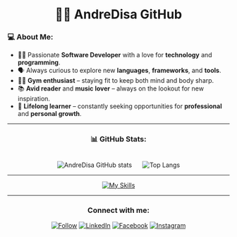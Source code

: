 <h1 align="center">👨‍💻 AndreDisa GitHub</h1>

### 💻 **About Me:**
- 🧑‍💻 Passionate **Software Developer** with a love for **technology** and **programming**.
- 🗣️ Always curious to explore new **languages**, **frameworks**, and **tools**.
- 🏋️‍♂️ **Gym enthusiast** – staying fit to keep both mind and body sharp.
- 📚 **Avid reader** and **music lover** – always on the lookout for new inspiration.
- 🌱 **Lifelong learner** – constantly seeking opportunities for **professional** and **personal growth**.

---

<h3 align="center">📊 GitHub Stats:</h3>
<br>
<div align="center">
  <img src="https://github-readme-stats.vercel.app/api?username=andredisa&hide=contribs,prs&count_private=true&show_icons=true&theme=dark&include_all_commits=true&rank_icon=github&hide_rank=true" alt="AndreDisa GitHub stats" style="display: inline-block; margin-right: 20;" />
  <img src="https://github-readme-stats.vercel.app/api/top-langs/?username=andredisa&hide_progress=true" alt="Top Langs" style="display: inline-block;" />
</div>

---

  
<div align="center">
  
  [![My Skills](https://skillicons.dev/icons?i=html,css,js,php,java,spring,jquery,python,arduino,cs,cpp,mysql)](https://skillicons.dev)

  ---

<h3>Connect with me:</h3>

[![Follow](https://img.shields.io/twitter/follow/AndreDisa?style=social)](https://www.twitter.com/disanti_andrea)
[![LinkedIn](https://img.shields.io/badge/LinkedIn-0077B5?style=for-the-badge&style=social&logo=linkedin&logoColor=white)](https://www.linkedin.com/in/andreadisanti/)
[![Facebook](https://img.shields.io/badge/Facebook-1877F2?style=for-the-badge&style=social&logo=facebook&logoColor=white)](http://facebook.com/andrea.disanti.7/)
[![Instagram](https://img.shields.io/badge/Instagram-E4405F?style=for-the-badge&style=social&logo=instagram&logoColor=white)](https://www.instagram.com/andreaadisanti/)

</div>
